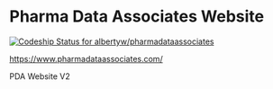 # Pharma Data Associates Website

[ ![Codeship Status for albertyw/pharmadataassociates](https://codeship.com/projects/7e5b4e40-3428-0134-823e-26e7891ba113/status?branch=master)](https://codeship.com/projects/164911)

https://www.pharmadataassociates.com/

PDA Website V2
